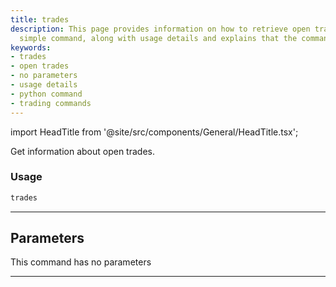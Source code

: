 ```yaml
---
title: trades
description: This page provides information on how to retrieve open trades using a
  simple command, along with usage details and explains that the command has no parameters.
keywords:
- trades
- open trades
- no parameters
- usage details
- python command
- trading commands
---
```


import HeadTitle from '@site/src/components/General/HeadTitle.tsx';

<HeadTitle title="forex/oanda/trades - Reference | OpenBB Terminal Docs" />

Get information about open trades.

### Usage

```python
trades
```

---

## Parameters

This command has no parameters


---
